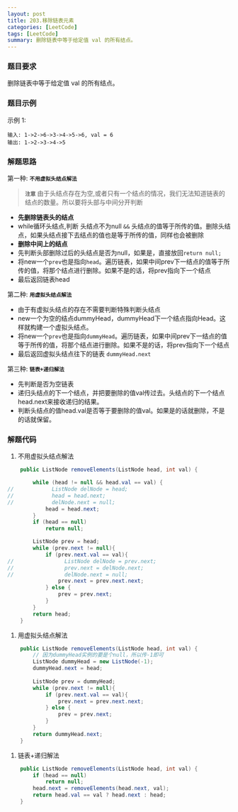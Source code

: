 ```yaml
---
layout: post
title: 203.移除链表元素
categories: [LeetCode]
tags: [LeetCode]
summary: 删除链表中等于给定值 val 的所有结点。
---
```


### 题目要求
删除链表中等于给定值 val 的所有结点。

### 题目示例
示例 1:
```
输入: 1->2->6->3->4->5->6, val = 6
输出: 1->2->3->4->5
```

### 解题思路
第一种: **`不用虚拟头结点解法`**
> **`注意`** 由于头结点存在为空,或者只有一个结点的情况，我们无法知道链表的结点的数量。所以要将头部与中间分开判断

- **先删除链表头的结点**
- while循环头结点,判断 头结点不为null `&&` 头结点的值等于所传的值。删除头结点，如果头结点接下去结点的值也是等于所传的值，同样也会被删除
- **删除中间上的结点**
- 先判断头部删除过后的头结点是否为null，如果是，直接放回`return null;`
- 将new一个`prev`也是指向`head`。遍历链表，如果中间prev下一结点的值等于所传的值，将那个结点进行删除。如果不是的话，将prev指向下一个结点
- 最后返回链表head

第二种: **`用虚拟头结点解法`**
- 由于有虚拟头结点的存在不需要判断特殊判断头结点
- new一个为空的结点dummyHead，dummyHead下一个结点指向Head。这样就构建一个虚拟头结点。
- 将new一个`prev`也是指向`dummyHead`。遍历链表，如果中间prev下一结点的值等于所传的值，将那个结点进行删除。如果不是的话，将prev指向下一个结点
- 最后返回虚拟头结点往下的链表 `dummyHead.next`

第三种: **`链表+递归解法`**
- 先判断是否为空链表
- 递归头结点的下一个结点，并把要删除的值val传过去。头结点的下一个结点head.next来接收递归的结果。
- 判断头结点的值head.val是否等于要删除的值val。如果是的话就删除，不是的话就保留。


### 解题代码
1. 不用虚拟头结点解法
```java
    public ListNode removeElements(ListNode head, int val) {

        while (head != null && head.val == val) {
//            ListNode delNode = head;
//            head = head.next;
//            delNode.next = null;
            head = head.next;
        }
        if (head == null)
            return null;

        ListNode prev = head;
        while (prev.next != null){
            if (prev.next.val == val){
//                ListNode delNode = prev.next;
//                prev.next = delNode.next;
//                delNode.next = null;
                prev.next = prev.next.next;
            } else {
                prev = prev.next;
            }
        }
        return head;
    }
```

1. 用虚拟头结点解法
```java
    public ListNode removeElements(ListNode head, int val) {
        // 因为dummyHead实例的要是个null，所以传-1即可
        ListNode dummyHead = new ListNode(-1);
        dummyHead.next = head;
        
        ListNode prev = dummyHead;
        while (prev.next != null){
            if (prev.next.val == val){
                prev.next = prev.next.next;
            } else {
                prev = prev.next;
            }
        }
        return dummyHead.next;
    }
```

1. 链表+递归解法
```java
    public ListNode removeElements(ListNode head, int val) {
        if (head == null)
            return null;
        head.next = removeElements(head.next, val);
        return head.val == val ? head.next : head;
    }
```
